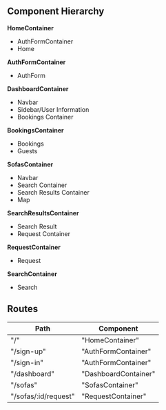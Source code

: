 ## Component Hierarchy

**HomeContainer**
* AuthFormContainer
* Home

**AuthFormContainer**
* AuthForm

**DashboardContainer**
* Navbar
* Sidebar/User Information
* Bookings Container

**BookingsContainer**
* Bookings
* Guests

**SofasContainer**
* Navbar
* Search Container
* Search Results Container
* Map

**SearchResultsContainer**
* Search Result
* Request Container

**RequestContainer**
* Request

**SearchContainer**
* Search

## Routes

|Path                   |Component              |
|-----------------------|-----------------------|
|"/"                    |"HomeContainer"        |
|"/sign-up"             |"AuthFormContainer"    |
|"/sign-in"             |"AuthFormContainer"    |
|"/dashboard"           |"DashboardContainer"   |
|"/sofas"               |"SofasContainer"       |
|"/sofas/:id/request"   |"RequestContainer"     |
